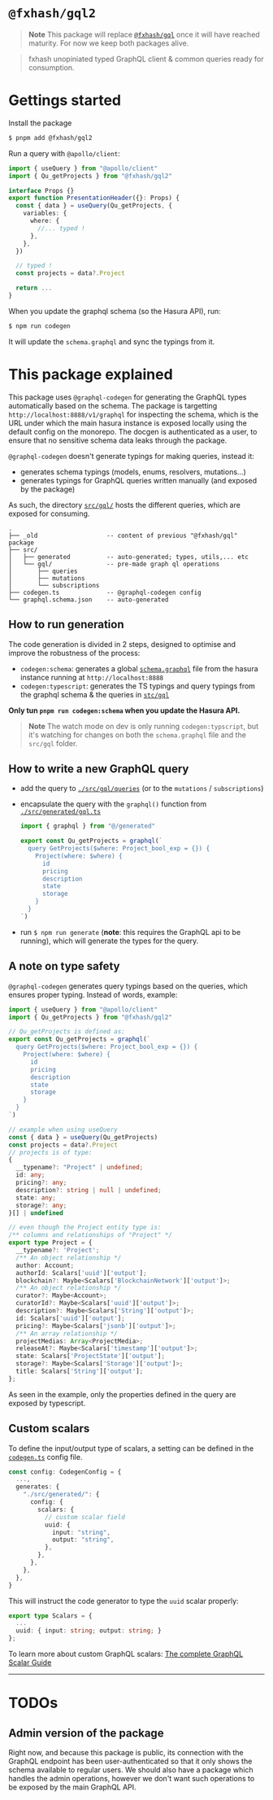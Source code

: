 # `@fxhash/gql2`

> **Note**
> This package will replace [`@fxhash/gql`](../fxhash-gql/) once it will have reached maturity. For now we keep both packages alive.

> fxhash unopiniated typed GraphQL client & common queries ready for consumption.

# Gettings started

Install the package

```sh
$ pnpm add @fxhash/gql2
```

Run a query with `@apollo/client`:

```ts
import { useQuery } from "@apollo/client"
import { Qu_getProjects } from "@fxhash/gql2"

interface Props {}
export function PresentationHeader({}: Props) {
  const { data } = useQuery(Qu_getProjects, {
    variables: {
      where: {
        //... typed !
      },
    },
  })

  // typed !
  const projects = data?.Project

  return ...
}
```

When you update the graphql schema (so the Hasura API), run:

```sh
$ npm run codegen
```

It will update the `schema.graphql` and sync the typings from it.

# This package explained

This package uses `@graphql-codegen` for generating the GraphQL types automatically based on the schema. The package is targetting `http://localhost:8888/v1/graphql` for inspecting the schema, which is the URL under which the main hasura instance is exposed locally using the default config on the monorepo. The docgen is authenticated as a user, to ensure that no sensitive schema data leaks through the package.

`@graphql-codegen` doesn't generate typings for making queries, instead it:

- generates schema typings (models, enums, resolvers, mutations...)
- generates typings for GraphQL queries written manually (and exposed by the package)

As such, the directory [`src/gql/`](./src/gql/) hosts the different queries, which are exposed for consuming.

```
.
├── _old                   -- content of previous "@fxhash/gql" package
├── src/
│   ├── generated          -- auto-generated; types, utils,... etc
│   └── gql/               -- pre-made graph ql operations
│       ├── queries
│       ├── mutations
│       └── subscriptions
├── codegen.ts             -- @graphql-codegen config
└── graphql.schema.json    -- auto-generated
```

## How to run generation

The code generation is divided in 2 steps, designed to optimise and improve the robustness of the process:

- `codegen:schema`: generates a global [`schema.graphql`](./schema.graphql) file from the hasura instance running at `http://localhost:8888`
- `codegen:typescript`: generates the TS typings and query typings from the graphql schema & the queries in [`stc/gql`](./src/gql/)

**Only tun `pnpm run codegen:schema` when you update the Hasura API.**

> **Note**
> The watch mode on dev is only running `codegen:typscript`, but it's watching for changes on both the `schema.graphql` file and the `src/gql` folder.

## How to write a new GraphQL query

- add the query to [`./src/gql/queries`](./src/gql/queries/) (or to the `mutations` / `subscriptions`)
- encapsulate the query with the `graphql()` function from [`./src/generated/gql.ts`](./src/generated/gql.ts)

  ```ts
  import { graphql } from "@/generated"

  export const Qu_getProjects = graphql(`
    query GetProjects($where: Project_bool_exp = {}) {
      Project(where: $where) {
        id
        pricing
        description
        state
        storage
      }
    }
  `)
  ```

- run `$ npm run generate` (**note**: this requires the GraphQL api to be running), which will generate the types for the query.

## A note on type safety

`@graphql-codegen` generates query typings based on the queries, which ensures proper typing. Instead of words, example:

```ts
import { useQuery } from "@apollo/client"
import { Qu_getProjects } from "@fxhash/gql2"

// Qu_getProjects is defined as:
export const Qu_getProjects = graphql(`
  query GetProjects($where: Project_bool_exp = {}) {
    Project(where: $where) {
      id
      pricing
      description
      state
      storage
    }
  }
`)

// example when using useQuery
const { data } = useQuery(Qu_getProjects)
const projects = data?.Project
// projects is of type:
{
  __typename?: "Project" | undefined;
  id: any;
  pricing?: any;
  description?: string | null | undefined;
  state: any;
  storage?: any;
}[] | undefined

// even though the Project entity type is:
/** columns and relationships of "Project" */
export type Project = {
  __typename?: 'Project';
  /** An object relationship */
  author: Account;
  authorId: Scalars['uuid']['output'];
  blockchain?: Maybe<Scalars['BlockchainNetwork']['output']>;
  /** An object relationship */
  curator?: Maybe<Account>;
  curatorId?: Maybe<Scalars['uuid']['output']>;
  description?: Maybe<Scalars['String']['output']>;
  id: Scalars['uuid']['output'];
  pricing?: Maybe<Scalars['jsonb']['output']>;
  /** An array relationship */
  projectMedias: Array<ProjectMedia>;
  releaseAt?: Maybe<Scalars['timestamp']['output']>;
  state: Scalars['ProjectState']['output'];
  storage?: Maybe<Scalars['Storage']['output']>;
  title: Scalars['String']['output'];
};
```

As seen in the example, only the properties defined in the query are exposed by typescript.

## Custom scalars

To define the input/output type of scalars, a setting can be defined in the [`codegen.ts`](./codegen.ts) config file.

```ts
const config: CodegenConfig = {
  ...,
  generates: {
    "./src/generated/": {
      config: {
        scalars: {
          // custom scalar field
          uuid: {
            input: "string",
            output: "string",
          },
        },
      },
    },
  },
}
```

This will instruct the code generator to type the `uuid` scalar properly:

```ts
export type Scalars = {
  ...
  uuid: { input: string; output: string; }
};
```

To learn more about custom GraphQL scalars: [The complete GraphQL Scalar Guide](https://the-guild.dev/blog/the-complete-graphql-scalar-guide)

---

# TODOs

## Admin version of the package

Right now, and because this package is public, its connection with the GraphQL endpoint has been user-authenticated so that it only shows the schema available to regular users. We should also have a package which handles the admin operations, however we don't want such operations to be exposed by the main GraphQL API.
